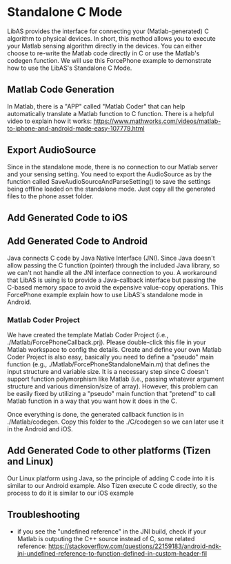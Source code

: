 

# Standalone C Mode
LibAS provides the interface for connecting your (Matlab-generated) C algorithm
to physical devices. In short, this method allows you to execute your
Matlab sensing algorithm directly in the devices. You can either choose to
re-write the Matlab code directly in C or use the Matlab's codegen function.
We will use this ForcePhone example to demonstrate how to use the LibAS's Standalone C Mode.

## Matlab Code Generation
In Matlab, there is a "APP" called "Matlab Coder" that can help automatically
translate a Matlab function to C function.
There is a helpful video to explain how it works: https://www.mathworks.com/videos/matlab-to-iphone-and-android-made-easy-107779.html

## Export AudioSource
Since in the standalone mode, there is no connection to our Matlab server and your sensing setting.
You need to export the AudioSource as by the function called SaveAudioSourceAndParseSetting()
to save the settings being offline loaded on the standalone mode. Just copy all the generated
files to the phone asset folder.

## Add Generated Code to iOS


## Add Generated Code to Android
Java connects C code by Java Native Interface (JNI).
Since Java doesn't allow passing the C function (pointer) through the included
Java library, so we can't not handle all the JNI interface connection to you.
A workaround that LibAS is using is to provide a Java-callback interface but
passing the C-based memory space to avoid the expensive value-copy operations.
This ForcePhone example explain how to use LibAS's standalone mode in Android.

### Matlab Coder Project
We have created the template Matlab Coder Project (i.e., ./Matlab/ForcePhoneCallback.prj).
Please double-click this file in your Matlab workspace to config the details.
Create and define your own Matlab Coder Project is also easy, basically
you need to define a "pseudo" main function (e.g., ./Matlab/ForcePhoneStandaloneMain.m)
that defines the input structure and variable size. It is a necessary step
since C doesn't support function polymorphism like Matlab
(i.e., passing whatever argument structure and various dimension/size of array).
However, this problem can be easily fixed by utilizing a "pseudo" main function
that "pretend" to call Matlab function in a way that you want how it does in the C.

Once everything is done, the generated callback function is in ./Matlab/codegen.
Copy this folder to the ./C/codegen so we can later use it in the Android and iOS.


## Add Generated Code to other platforms (Tizen and Linux)
Our Linux platform using Java, so the principle of adding C code into it
is similar to our Android example. Also Tizen execute C code directly, so
the process to do it is similar to our iOS example

## Troubleshooting
- if you see the "undefined reference" in the JNI build, check if your Matlab is outputing the C++ source instead of C, some related reference: https://stackoverflow.com/questions/22159183/android-ndk-jni-undefined-reference-to-function-defined-in-custom-header-fil
